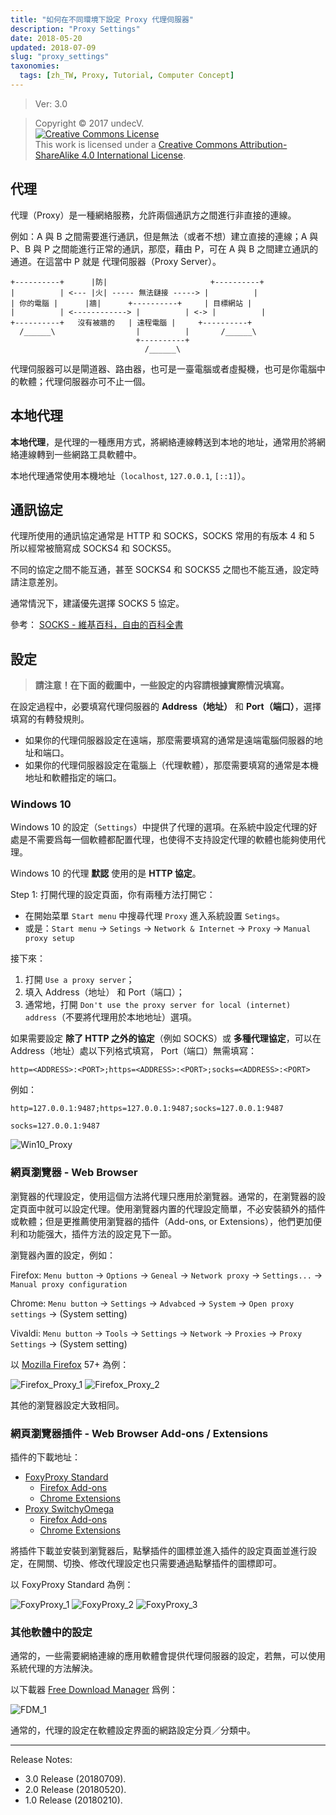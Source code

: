 ```yaml
---
title: "如何在不同環境下設定 Proxy 代理伺服器"
description: "Proxy Settings"
date: 2018-05-20
updated: 2018-07-09
slug: "proxy_settings"
taxonomies:
  tags: [zh_TW, Proxy, Tutorial, Computer Concept]
---
```


> Ver: 3.0

> Copyright © 2017 undecV.<br />
> [![Creative Commons License](https://i.creativecommons.org/l/by-sa/4.0/88x31.png)](http://creativecommons.org/licenses/by-sa/4.0/)<br />
> This work is licensed under a [Creative Commons Attribution-ShareAlike 4.0 International License](http://creativecommons.org/licenses/by-sa/4.0/).

## 代理

代理（Proxy）是一種網絡服務，允許兩個通訊方之間進行非直接的連線。

例如：A 與 B 之間需要進行通訊，但是無法（或者不想）建立直接的連線；A 與 P、B 與 P 之間能進行正常的通訊，那麼，藉由 P，可在 A 與 B 之間建立通訊的通道。在這當中 P 就是 代理伺服器（Proxy Server）。

```plain
+----------+      |防|                       +----------+
|          | <--- |火| ----- 無法鏈接 -----> |          |
| 你的電腦 |      |牆|      +----------+     | 目標網站 |
|          | <------------> |          | <-> |          |
+----------+   沒有被牆的   | 遠程電腦 |     +----------+
  /______\                  |          |       /______\
                            +----------+
                              /______\
```

代理伺服器可以是閘道器、路由器，也可是一臺電腦或者虛擬機，也可是你電腦中的軟體；代理伺服器亦可不止一個。

## 本地代理

**本地代理**，是代理的一種應用方式，將網絡連線轉送到本地的地址，通常用於將網絡連線轉到一些網路工具軟體中。

本地代理通常使用本機地址（`localhost`, `127.0.0.1`, `[::1]`）。

## 通訊協定

代理所使用的通訊協定通常是 HTTP 和 SOCKS，SOCKS 常用的有版本 4 和 5 所以經常被簡寫成 SOCKS4 和 SOCKS5。

不同的協定之間不能互通，甚至 SOCKS4 和 SOCKS5 之間也不能互通，設定時請注意差別。

通常情況下，建議優先選擇 SOCKS 5 協定。

參考：
[SOCKS - 維基百科，自由的百科全書](https://zh.wikipedia.org/zh-tw/SOCKS)

## 設定

> **請注意！在下面的截圖中，一些設定的内容請根據實際情況填寫。**

在設定過程中，必要填寫代理伺服器的 **Address（地址）** 和 **Port（端口）**，選擇填寫的有轉發規則。

- 如果你的代理伺服器設定在遠端，那麼需要填寫的通常是遠端電腦伺服器的地址和端口。
- 如果你的代理伺服器設定在電腦上（代理軟體），那麼需要填寫的通常是本機地址和軟體指定的端口。

### Windows 10

Windows 10 的設定（`Settings`）中提供了代理的選項。在系統中設定代理的好處是不需要爲每一個軟體都配置代理，也使得不支持設定代理的軟體也能夠使用代理。

Windows 10 的代理 **默認** 使用的是 **HTTP 協定**。

Step 1: 打開代理的設定頁面，你有兩種方法打開它：

- 在開始菜單 `Start menu` 中搜尋代理 `Proxy` 進入系統設置 `Setings`。
- 或是：`Start menu` → `Setings` → `Network & Internet` → `Proxy` → `Manual proxy setup`

接下來：

1. 打開 `Use a proxy server`；
2. 填入 Address（地址） 和 Port（端口）；
3. 通常地，打開 `Don't use the proxy server for local (internet) address`（不要將代理用於本地地址）選項。

如果需要設定 **除了 HTTP 之外的協定**（例如 SOCKS）或 **多種代理協定**，可以在 Address（地址）處以下列格式填寫， Port（端口）無需填寫：

```plain
http=<ADDRESS>:<PORT>;https=<ADDRESS>:<PORT>;socks=<ADDRESS>:<PORT>
```

例如：

```plain
http=127.0.0.1:9487;https=127.0.0.1:9487;socks=127.0.0.1:9487
```

```plain
socks=127.0.0.1:9487
```

![Win10_Proxy](/images/Proxy_Settings/Win10_Proxy_E.png)

### 網頁瀏覽器 - Web Browser

瀏覽器的代理設定，使用這個方法將代理只應用於瀏覽器。通常的，在瀏覽器的設定頁面中就可以設定代理。使用瀏覽器内置的代理設定簡單，不必安裝額外的插件或軟體；但是更推薦使用瀏覽器的插件（Add-ons, or Extensions），他們更加便利和功能强大，插件方法的設定見下一節。

瀏覽器內置的設定，例如：

Firefox:
`Menu button` → `Options` → `Geneal` → `Network proxy` → `Settings...` → `Manual proxy configuration`

Chrome:
`Menu button` → `Settings` → `Advabced` → `System` → `Open proxy settings` → (System setting)

Vivaldi:
`Menu button` → `Tools` → `Settings` → `Network` → `Proxies` → `Proxy Settings` → (System setting)

以 [Mozilla Firefox](https://www.mozilla.org/zh-TW/firefox/all/) 57+ 為例：

![Firefox_Proxy_1](/images/Proxy_Settings/Firefox_Proxy_1_E.png)
![Firefox_Proxy_2](/images/Proxy_Settings/Firefox_Proxy_2.png)

其他的瀏覽器設定大致相同。

### 網頁瀏覽器插件 - Web Browser Add-ons / Extensions

插件的下載地址：

- [FoxyProxy Standard](https://getfoxyproxy.org/)
  - [Firefox Add-ons](https://addons.mozilla.org/en-US/firefox/addon/foxyproxy-standard/)
  - [Chrome Extensions](https://chrome.google.com/webstore/detail/foxyproxy-standard/gcknhkkoolaabfmlnjonogaaifnjlfnp)
- [Proxy SwitchyOmega](https://github.com/FelisCatus/SwitchyOmega)
  - [Firefox Add-ons](https://addons.mozilla.org/en-US/firefox/addon/switchyomega/)
  - [Chrome Extensions](https://chrome.google.com/webstore/detail/proxy-switchyomega/padekgcemlokbadohgkifijomclgjgif)

將插件下載並安裝到瀏覽器后，點擊插件的圖標並進入插件的設定頁面並進行設定，在開關、切換、修改代理設定也只需要通過點擊插件的圖標即可。

以 FoxyProxy Standard 為例：

![FoxyProxy_1](/images/Proxy_Settings/FoxyProxy_1_E.png)
![FoxyProxy_2](/images/Proxy_Settings/FoxyProxy_2.png)
![FoxyProxy_3](/images/Proxy_Settings/FoxyProxy_3_E.png)

### 其他軟體中的設定

通常的，一些需要網絡連線的應用軟體會提供代理伺服器的設定，若無，可以使用系統代理的方法解決。

以下載器 [Free Download Manager](https://www.freedownloadmanager.org) 爲例：

![FDM_1](/images/Proxy_Settings/FDM_1_E.png)

通常的，代理的設定在軟體設定界面的網路設定分頁／分類中。

---

Release Notes:

- 3.0 Release (20180709).
- 2.0 Release (20180520).
- 1.0 Release (20180210).
